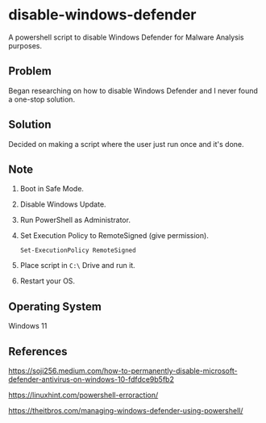# disable-windows-defender
A powershell script to disable Windows Defender for Malware Analysis purposes.
## Problem
Began researching on how to disable Windows Defender and I never found a one-stop solution.
## Solution
Decided on making a script where the user just run once and it's done.
## Note
1. Boot in Safe Mode.
2. Disable Windows Update.
3. Run PowerShell as Administrator.
4. Set Execution Policy to RemoteSigned (give permission).

    ```shell
    Set-ExecutionPolicy RemoteSigned
    ```

5. Place script in ```C:\``` Drive and run it.
6. Restart your OS.
## Operating System
Windows 11
## References
https://soji256.medium.com/how-to-permanently-disable-microsoft-defender-antivirus-on-windows-10-fdfdce9b5fb2

https://linuxhint.com/powershell-erroraction/

https://theitbros.com/managing-windows-defender-using-powershell/
